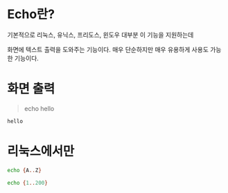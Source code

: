 # Echo란?
기본적으로 리눅스, 유닉스, 프리도스, 윈도우 대부분 이 기능을 지원하는데

화면에 텍스트 출력을 도와주는 기능이다. 매우 단순하지만 매우 유용하게 사용도 가능한 기능이다.

# 화면 출력

> echo hello
``` bash
hello
```
# 리눅스에서만

``` bash
echo {A..Z}
```

``` bash
echo {1..200}
```
